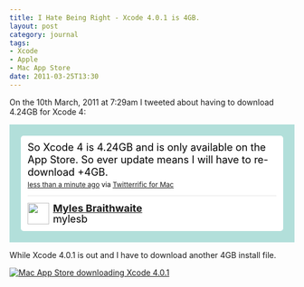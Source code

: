 ```yaml
---
title: I Hate Being Right - Xcode 4.0.1 is 4GB.
layout: post
category: journal
tags:
- Xcode
- Apple
- Mac App Store
date: 2011-03-25T13:30
---
```


On the 10th March, 2011 at 7:29am I tweeted about having to download 4.24GB for Xcode 4:

<!-- http://twitter.com/mylesb/statuses/45868858426404864 --> <style type='text/css'>.bbpBox45868858426404860 {background:url(http://a1.twimg.com/a/1300991299/images/themes/theme13/bg.gif) #B2DFDA;padding:20px;} p.bbpTweet{background:#fff;padding:10px 12px 10px 12px;margin:0;min-height:48px;color:#000;font-size:18px !important;line-height:22px;-moz-border-radius:5px;-webkit-border-radius:5px} p.bbpTweet span.metadata{display:block;width:100%;clear:both;margin-top:8px;padding-top:12px;height:40px;border-top:1px solid #fff;border-top:1px solid #e6e6e6} p.bbpTweet span.metadata span.author{line-height:19px} p.bbpTweet span.metadata span.author img{float:left;margin:0 7px 0 0px;width:38px;height:38px} p.bbpTweet a:hover{text-decoration:underline}p.bbpTweet span.timestamp{font-size:12px;display:block}</style> <div class='bbpBox45868858426404860'><p class='bbpTweet'>So Xcode 4 is 4.24GB and is only available on the App Store. So ever update means I will have to re-download +4GB.<span class='timestamp'><a title='Thu Mar 10 15:29:22 +0000 2011' href='http://twitter.com/mylesb/statuses/45868858426404864'>less than a minute ago</a> via <a href="http://twitterrific.com" rel="nofollow">Twitterrific for Mac</a></span><span class='metadata'><span class='author'><a href='http://twitter.com/mylesb'><img src='http://a3.twimg.com/profile_images/1277106005/eightbit-3e8591f6-7e6c-44c0-9ee2-b7eecd5e293f_normal.png' /></a><strong><a href='http://twitter.com/mylesb'>Myles Braithwaite</a></strong><br/>mylesb</span></span></p></div> <!-- end of tweet -->

While Xcode 4.0.1 is out and I have to download another 4GB install file.

<div class="inline illustration">
    <a href="http://cdn.mylesbraithwaite.com/media/uploads/posts/2011-03-25-xcode-402/xcode-401-mac-app-store-large.png" title="Mac App Store downloading Xcode 4.0.1">
	<img src="http://cdn.mylesbraithwaite.com/media/uploads/posts/2011-03-25-xcode-402/xcode-401-mac-app-store-small.png" alt="Mac App Store downloading Xcode 4.0.1">
    </a>
</div>

